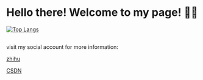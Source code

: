 # Hello there! Welcome to my page! 👋👋
[![Top Langs](https://github-readme-stats.vercel.app/api/top-langs/?username=S0ngchen&layout=compact)](https://github.com/S0ngchen/github-readme-stats)
## 
visit my social account for more information:

[zhihu](https://www.zhihu.com/people/qiu-jiao-yi-50)

[CSDN](https://blog.csdn.net/le0_5?type=blog)


